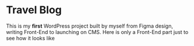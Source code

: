 # Travel Blog
This is my **first** WordPress project built by myself from Figma design, writing Front-End to launching on CMS. Here is only a Front-End part just to see how it looks like
